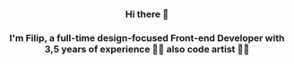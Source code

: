 ### <div align="center">Hi there 👋
  

### <div align="center">I'm Filip, a full-time design-focused Front-end Developer with 3,5 years of experience 👨‍💻 also code artist 🧑‍🎨
